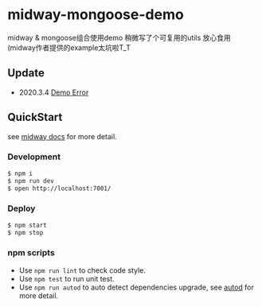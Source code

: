 # midway-mongoose-demo

midway & mongoose组合使用demo 稍微写了个可复用的utils 放心食用(midway作者提供的example太坑啦T_T

## Update
- 2020.3.4 [Demo Error](https://www.idrlzt.cn/content/5e79e554a948915f49117a12)
## QuickStart

<!-- add docs here for user -->

see [midway docs][midway] for more detail.

### Development

```bash
$ npm i
$ npm run dev
$ open http://localhost:7001/
```

### Deploy

```bash
$ npm start
$ npm stop
```

### npm scripts

- Use `npm run lint` to check code style.
- Use `npm test` to run unit test.
- Use `npm run autod` to auto detect dependencies upgrade, see [autod](https://www.npmjs.com/package/autod) for more detail.


[midway]: https://midwayjs.org
